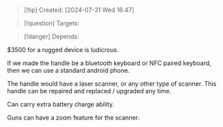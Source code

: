 
>[!tip] Created: [2024-07-31 Wed 16:47]

>[!question] Targets: 

>[!danger] Depends: 

$3500 for a rugged device is ludicrous. 

If we made the handle be a bluetooth keyboard or NFC paired keyboard, then we can use a standard android phone.

The handle would have a laser scanner, or any other type of scanner.  This handle can be repaired and replaced / upgraded any time.

Can carry extra battery charge ability.

Guns can have a zoom feature for the scanner.
